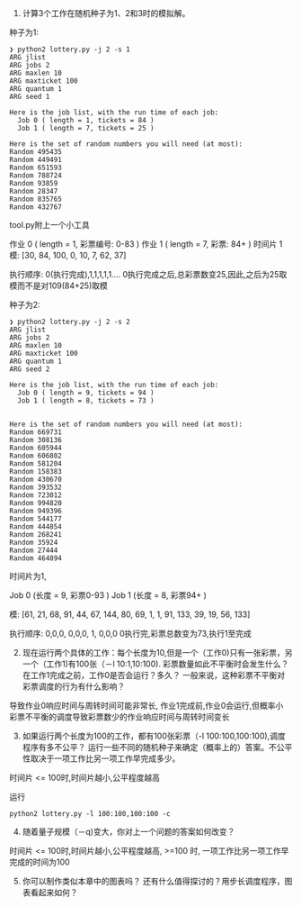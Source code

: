 1. 计算3个工作在随机种子为1、2和3时的模拟解。

种子为1:
```
❯ python2 lottery.py -j 2 -s 1
ARG jlist 
ARG jobs 2
ARG maxlen 10
ARG maxticket 100
ARG quantum 1
ARG seed 1

Here is the job list, with the run time of each job: 
  Job 0 ( length = 1, tickets = 84 )
  Job 1 ( length = 7, tickets = 25 )

Here is the set of random numbers you will need (at most):
Random 495435
Random 449491
Random 651593
Random 788724
Random 93859
Random 28347
Random 835765
Random 432767

```

tool.py附上一个小工具

作业 0 ( length = 1, 彩票编号: 0-83 )
作业 1 ( length = 7, 彩票: 84+ )
时间片 1
模:
[30, 84, 100, 0, 10, 7, 62, 37]

执行顺序:
0(执行完成),1,1,1,1,1....
0执行完成之后,总彩票数变25,因此,之后为25取模而不是对109(84+25)取模


种子为2:
```
❯ python2 lottery.py -j 2 -s 2
ARG jlist 
ARG jobs 2
ARG maxlen 10
ARG maxticket 100
ARG quantum 1
ARG seed 2

Here is the job list, with the run time of each job: 
  Job 0 ( length = 9, tickets = 94 )
  Job 1 ( length = 8, tickets = 73 )


Here is the set of random numbers you will need (at most):
Random 669731
Random 308136
Random 605944
Random 606802
Random 581204
Random 158383
Random 430670
Random 393532
Random 723012
Random 994820
Random 949396
Random 544177
Random 444854
Random 268241
Random 35924
Random 27444
Random 464894
```

时间片为1,

Job 0 (长度 = 9, 彩票0-93 )
Job 1 (长度 = 8, 彩票94+ )

模:
[61, 21, 68, 91, 44, 67, 144, 80, 69, 1, 1, 91, 133, 39, 19, 56, 133]

执行顺序:
0,0,0, 0,0,0,
1, 0,0,0
0执行完,彩票总数变为73,执行1至完成

2. 现在运行两个具体的工作：每个长度为10,但是一个（工作0)只有一张彩票，另一个（工作1)有100张（－l 10:1,10:100).
彩票数量如此不平衡时会发生什么？在工作1完成之前，工作0是否会运行？多久？
一般来说，这种彩票不平衡对彩票调度的行为有什么影响？

导致作业0响应时间与周转时间可能非常长,
作业1完成前,作业0会运行,但概率小
彩票不平衡的调度导致彩票数少的作业响应时间与周转时间变长


3. 如果运行两个长度为100的工作，都有100张彩票（-l 100:100,100:100),调度程序有多不公平？
运行一些不同的随机种子来确定（概率上的）答案。不公平性取决于一项工作比另一项工作早完成多少。

时间片 <= 100时,时间片越小,公平程度越高

运行
```
python2 lottery.py -l 100:100,100:100 -c
```

4. 随着量子规模（－q)变大，你对上一个问题的答案如何改变？

时间片 <= 100时,时间片越小,公平程度越高,
\>=100 时, 一项工作比另一项工作早完成的时间为100

5. 你可以制作类似本章中的图表吗？
还有什么值得探讨的？用步长调度程序，图表看起来如何？
